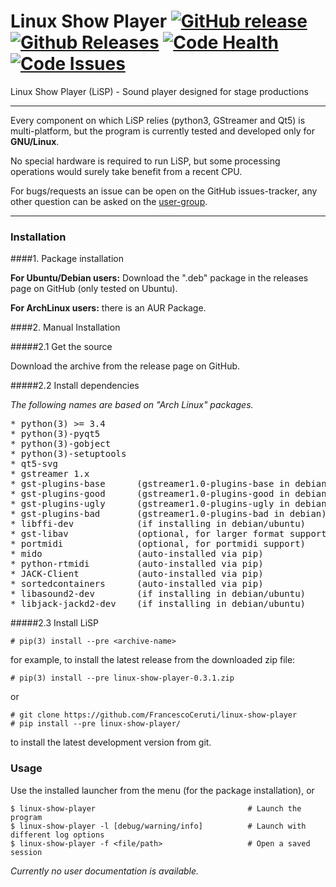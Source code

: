 # Linux Show Player [![GitHub release](https://img.shields.io/github/release/FrancescoCeruti/linux-show-player.svg)](https://github.com/FrancescoCeruti/linux-show-player/releases) [![Github Releases](https://img.shields.io/github/downloads/FrancescoCeruti/linux-show-player/total.svg)](https://github.com/FrancescoCeruti/linux-show-player/releases) [![Code Health](https://landscape.io/github/FrancescoCeruti/linux-show-player/master/landscape.svg?style=flat)](https://landscape.io/github/FrancescoCeruti/linux-show-player/master) [![Code Issues](https://www.quantifiedcode.com/api/v1/project/c419c19d00ce403a82f16a4505161e49/badge.svg)](https://www.quantifiedcode.com/app/project/c419c19d00ce403a82f16a4505161e49)
Linux Show Player (LiSP) - Sound player designed for stage productions

---

Every component on which LiSP relies (python3, GStreamer and Qt5) is multi-platform, but the program is currently tested and developed only for **GNU/Linux**.

No special hardware is required to run LiSP, but some processing operations would surely take benefit from a recent CPU.

For bugs/requests an issue can be open on the GitHub issues-tracker, any other question can be asked on the [user-group](https://groups.google.com/forum/#!forum/linux-show-player---users).

---

### Installation

####1. Package installation

**For Ubuntu/Debian users:** Download the ".deb" package in the releases page on GitHub (only tested on Ubuntu).

**For ArchLinux users:** there is an AUR Package.

####2. Manual Installation

#####2.1 Get the source

Download the archive from the release page on GitHub.

#####2.2 Install dependencies

*The following names are based on "Arch Linux" packages.*
<pre>
* python(3) >= 3.4
* python(3)-pyqt5
* python(3)-gobject
* python(3)-setuptools
* qt5-svg
* gstreamer 1.x
* gst-plugins-base      (gstreamer1.0-plugins-base in debian)
* gst-plugins-good      (gstreamer1.0-plugins-good in debian)
* gst-plugins-ugly      (gstreamer1.0-plugins-ugly in debian)
* gst-plugins-bad       (gstreamer1.0-plugins-bad in debian)
* libffi-dev            (if installing in debian/ubuntu)
* gst-libav				(optional, for larger format support)
* portmidi				(optional, for portmidi support)
* mido					(auto-installed via pip)
* python-rtmidi			(auto-installed via pip)
* JACK-Client			(auto-installed via pip)
* sortedcontainers      (auto-installed via pip)
* libasound2-dev	    (if installing in debian/ubuntu)
* libjack-jackd2-dev	(if installing in debian/ubuntu)
</pre>

#####2.3 Install LiSP

    # pip(3) install --pre <archive-name>

for example, to install the latest release from the downloaded zip file:
	
    # pip(3) install --pre linux-show-player-0.3.1.zip

or

    # git clone https://github.com/FrancescoCeruti/linux-show-player
    # pip install --pre linux-show-player/

to install the latest development version from git.

### Usage

Use the installed launcher from the menu (for the package installation), or

    $ linux-show-player                                  # Launch the program
    $ linux-show-player -l [debug/warning/info]          # Launch with different log options
    $ linux-show-player -f <file/path>                   # Open a saved session

*Currently no user documentation is available.*
